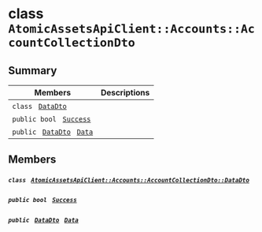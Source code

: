 # class `AtomicAssetsApiClient::Accounts::AccountCollectionDto` 

## Summary

 Members                                | Descriptions                                
----------------------------------------|---------------------------------------------
`class ` [`DataDto`](.github/workflows/documentation/md/AtomicAssetsApiClient--Accounts--AccountCollectionDto--DataDto.md#class_atomic_assets_api_client_1_1_accounts_1_1_account_collection_dto_1_1_data_dto)        | 
`public bool ` [`Success`](#class_atomic_assets_api_client_1_1_accounts_1_1_account_collection_dto_1a506fb037fbb6bfe8f254c021a2c3cfac) | 
`public ` [`DataDto`](.github/workflows/documentation/md/AtomicAssetsApiClient--Accounts--AccountCollectionDto--DataDto.md#class_atomic_assets_api_client_1_1_accounts_1_1_account_collection_dto_1_1_data_dto)` ` [`Data`](#class_atomic_assets_api_client_1_1_accounts_1_1_account_collection_dto_1a6ed89521b3da4f30d2ab82c36d0afd13) | 

## Members

##### `class ` [`AtomicAssetsApiClient::Accounts::AccountCollectionDto::DataDto`](.github/workflows/documentation/md/AtomicAssetsApiClient--Accounts--AccountCollectionDto--DataDto.md#class_atomic_assets_api_client_1_1_accounts_1_1_account_collection_dto_1_1_data_dto) 

##### `public bool ` [`Success`](#class_atomic_assets_api_client_1_1_accounts_1_1_account_collection_dto_1a506fb037fbb6bfe8f254c021a2c3cfac) 

##### `public ` [`DataDto`](.github/workflows/documentation/md/AtomicAssetsApiClient--Accounts--AccountCollectionDto--DataDto.md#class_atomic_assets_api_client_1_1_accounts_1_1_account_collection_dto_1_1_data_dto)` ` [`Data`](#class_atomic_assets_api_client_1_1_accounts_1_1_account_collection_dto_1a6ed89521b3da4f30d2ab82c36d0afd13) 

